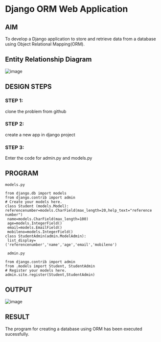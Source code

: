 # Django ORM Web Application

## AIM
To develop a Django application to store and retrieve data from a database using Object Relational Mapping(ORM).

## Entity Relationship Diagram
![image](https://github.com/SAIDARSHINI27072005/django-orm-app/assets/147474227/e3c6fa1b-ae67-4ddf-9de7-41cbd6e9b53c)


## DESIGN STEPS

### STEP 1:
clone the problem from github
### STEP 2:
create a new app in django project
### STEP 3:
Enter the code for admin.py and models.py

## PROGRAM
```
models.py

from django.db import models
from django.contrib import admin
# Create your models here.
class Student (models.Model):
referencenumber=models.CharField(max_length=20,help_text="reference 
number")
 name=models.CharField(max_length=100)
 age=models.IntegerField()
 email=models.EmailField()
 mobileno=models.IntegerField()
class StudentAdmin(admin.ModelAdmin):
 list_display=
('referencenumber','name','age','email','mobileno')

 admin.py

from django.contrib import admin
from .models import Student, StudentAdmin
# Register your models here.
admin.site.register(Student,StudentAdmin)
```


## OUTPUT

![image](https://github.com/SAIDARSHINI27072005/django-orm-app/assets/147474227/1f16f3f5-0bb5-486a-8c3c-8b9b27b86511)




## RESULT
The program for creating a database using ORM has been executed sucessfully.
